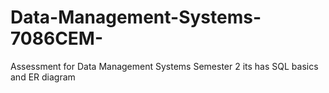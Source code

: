 # Data-Management-Systems-7086CEM-
Assessment for Data Management Systems  Semester 2 its has SQL basics and ER diagram

